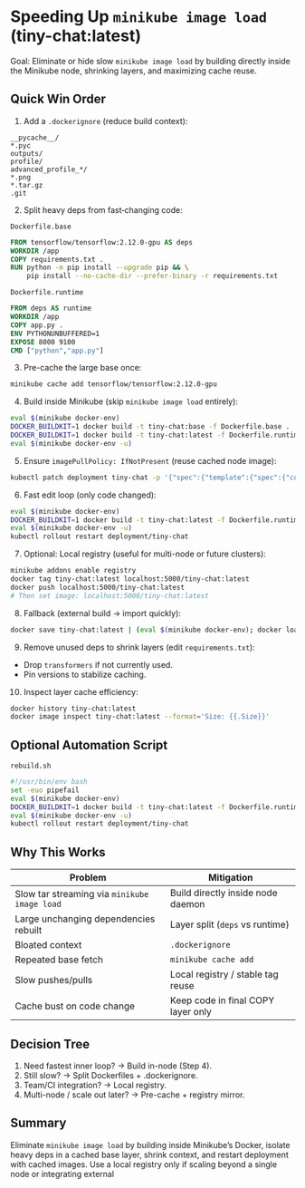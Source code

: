 # Speeding Up `minikube image load` (tiny-chat:latest)

Goal: Eliminate or hide slow `minikube image load` by building directly inside the Minikube node, shrinking layers, and maximizing cache reuse.

## Quick Win Order

1. Add a `.dockerignore` (reduce build context):
```
__pycache__/
*.pyc
outputs/
profile/
advanced_profile_*/
*.png
*.tar.gz
.git
```

2. Split heavy deps from fast‑changing code:

`Dockerfile.base`
```dockerfile
FROM tensorflow/tensorflow:2.12.0-gpu AS deps
WORKDIR /app
COPY requirements.txt .
RUN python -m pip install --upgrade pip && \
    pip install --no-cache-dir --prefer-binary -r requirements.txt
```

`Dockerfile.runtime`
```dockerfile
FROM deps AS runtime
WORKDIR /app
COPY app.py .
ENV PYTHONUNBUFFERED=1
EXPOSE 8000 9100
CMD ["python","app.py"]
```

3. Pre-cache the large base once:
```bash
minikube cache add tensorflow/tensorflow:2.12.0-gpu
```

4. Build inside Minikube (skip `minikube image load` entirely):
```bash
eval $(minikube docker-env)
DOCKER_BUILDKIT=1 docker build -t tiny-chat:base -f Dockerfile.base .
DOCKER_BUILDKIT=1 docker build -t tiny-chat:latest -f Dockerfile.runtime .
eval $(minikube docker-env -u)
```

5. Ensure `imagePullPolicy: IfNotPresent` (reuse cached node image):
```bash
kubectl patch deployment tiny-chat -p '{"spec":{"template":{"spec":{"containers":[{"name":"tiny-chat","imagePullPolicy":"IfNotPresent"}]}}}}'
```

6. Fast edit loop (only code changed):
```bash
eval $(minikube docker-env)
DOCKER_BUILDKIT=1 docker build -t tiny-chat:latest -f Dockerfile.runtime .
eval $(minikube docker-env -u)
kubectl rollout restart deployment/tiny-chat
```

7. Optional: Local registry (useful for multi-node or future clusters):
```bash
minikube addons enable registry
docker tag tiny-chat:latest localhost:5000/tiny-chat:latest
docker push localhost:5000/tiny-chat:latest
# Then set image: localhost:5000/tiny-chat:latest
```

8. Fallback (external build → import quickly):
```bash
docker save tiny-chat:latest | (eval $(minikube docker-env); docker load)
```

9. Remove unused deps to shrink layers (edit `requirements.txt`):
- Drop `transformers` if not currently used.
- Pin versions to stabilize caching.

10. Inspect layer cache efficiency:
```bash
docker history tiny-chat:latest
docker image inspect tiny-chat:latest --format='Size: {{.Size}}'
```

## Optional Automation Script

`rebuild.sh`
```bash
#!/usr/bin/env bash
set -euo pipefail
eval $(minikube docker-env)
DOCKER_BUILDKIT=1 docker build -t tiny-chat:latest -f Dockerfile.runtime .
eval $(minikube docker-env -u)
kubectl rollout restart deployment/tiny-chat
```

## Why This Works

| Problem | Mitigation |
|---------|------------|
| Slow tar streaming via `minikube image load` | Build directly inside node daemon |
| Large unchanging dependencies rebuilt | Layer split (`deps` vs runtime) |
| Bloated context | `.dockerignore` |
| Repeated base fetch | `minikube cache add` |
| Slow pushes/pulls | Local registry / stable tag reuse |
| Cache bust on code change | Keep code in final COPY layer only |

## Decision Tree

1. Need fastest inner loop? → Build in-node (Step 4).
2. Still slow? → Split Dockerfiles + .dockerignore.
3. Team/CI integration? → Local registry.
4. Multi-node / scale out later? → Pre-cache + registry mirror.

## Summary

Eliminate `minikube image load` by building inside Minikube’s Docker, isolate heavy deps in a cached base layer, shrink context, and restart deployment with cached images. Use a local registry only if scaling beyond a single node or integrating external